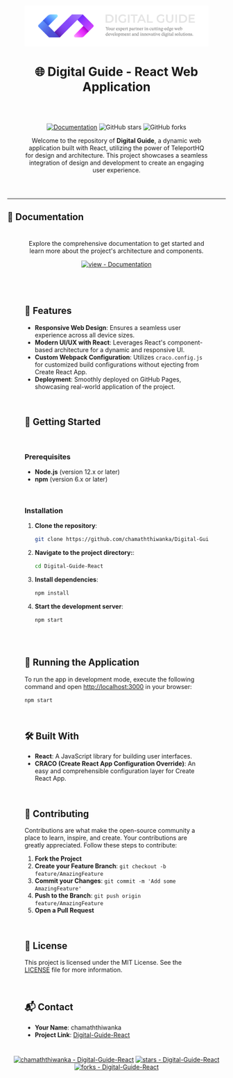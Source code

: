 
<div align="center" style="margin-bottom: 40px; margin: 40px;">




   
   
<img src="https://raw.githubusercontent.com/chamaththiwanka/Digital-Guide-React/main/SVG.svg" alt="Alt Text" width="800"/>

# 🌐 Digital Guide - React Web Application
<br>
<br>


[![Documentation](https://img.shields.io/badge/view-Documentation-blue?style=for-the-badge&logo=read-the-docs)](/docs/)
![GitHub stars](https://img.shields.io/github/stars/chamaththiwanka/Digital-Guide-React?style=social)
![GitHub forks](https://img.shields.io/github/forks/chamaththiwanka/Digital-Guide-React?style=social)
<br>

Welcome to the repository of **Digital Guide**, a dynamic web application built with React, utilizing the power of TeleportHQ for design and architecture. This project showcases a seamless integration of design and development to create an engaging user experience.
<br>
<br>

</div>

---

## 📖 Documentation

<div align="center" style="margin-bottom: 40px; margin: 40px;">

Explore the comprehensive documentation to get started and learn more about the project's architecture and components.

[![view - Documentation](https://img.shields.io/badge/view-Documentation-blue?style=for-the-badge)](/docs/ "Go to project documentation")

</div>
<div style="margin-bottom: 40px; margin: 40px;">
<br>

## 🌟 Features

- **Responsive Web Design**: Ensures a seamless user experience across all device sizes.
- **Modern UI/UX with React**: Leverages React's component-based architecture for a dynamic and responsive UI.
- **Custom Webpack Configuration**: Utilizes `craco.config.js` for customized build configurations without ejecting from Create React App.
- **Deployment**: Smoothly deployed on GitHub Pages, showcasing real-world application of the project.
<br>

## 🚀 Getting Started
<br>

### Prerequisites

- **Node.js** (version 12.x or later)
- **npm** (version 6.x or later)
<br>

### Installation

1. **Clone the repository**:
   ```sh
   git clone https://github.com/chamaththiwanka/Digital-Guide-React.git
   ```
   
2. **Navigate to the project directory:**:
   ```sh
   cd Digital-Guide-React
   ```
   
3. **Install dependencies**:
   ```sh
   npm install
   ```
   
4. **Start the development server**:
   ```sh
   npm start
   ```
<br>
<br>

## 🚀 Running the Application

To run the app in development mode, execute the following command and open [http://localhost:3000](http://localhost:3000) in your browser:

```sh
npm start
```
<br>

## 🛠 Built With

- **React**: A JavaScript library for building user interfaces.
- **CRACO (Create React App Configuration Override)**: An easy and comprehensible configuration layer for Create React App.
<br>

## 🤝 Contributing

Contributions are what make the open-source community a place to learn, inspire, and create. Your contributions are greatly appreciated. Follow these steps to contribute:

1. **Fork the Project**
2. **Create your Feature Branch**: `git checkout -b feature/AmazingFeature`
3. **Commit your Changes**: `git commit -m 'Add some AmazingFeature'`
4. **Push to the Branch**: `git push origin feature/AmazingFeature`
5. **Open a Pull Request**
<br>

## 📝 License

This project is licensed under the MIT License. See the [LICENSE](LICENSE) file for more information.
<br>
<br>
<br>

## 📬 Contact

- **Your Name**: chamaththiwanka
- **Project Link**: [Digital-Guide-React](https://github.com/chamaththiwanka/Digital-Guide-React)
</div>

<div align="center">

[![chamaththiwanka - Digital-Guide-React](https://img.shields.io/static/v1?label=chamaththiwanka&message=Digital-Guide-React&color=blue&logo=github)](https://github.com/chamaththiwanka/Digital-Guide-React)
[![stars - Digital-Guide-React](https://img.shields.io/github/stars/chamaththiwanka/Digital-Guide-React?style=social)](https://github.com/chamaththiwanka/Digital-Guide-React)
[![forks - Digital-Guide-React](https://img.shields.io/github/forks/chamaththiwanka/Digital-Guide-React?style=social)](https://github.com/chamaththiwanka/Digital-Guide-React)
<br>
<br>
<br>

</div>




